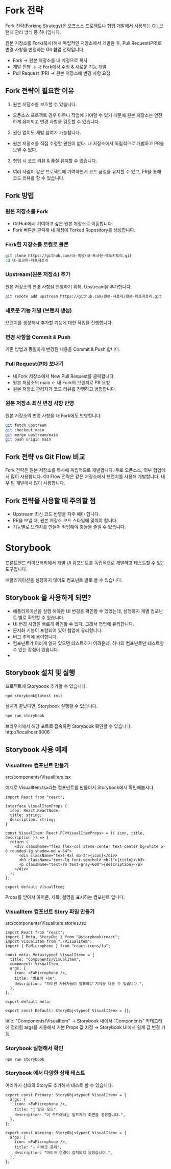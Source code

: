 # Fork 전략
Fork 전략(Forking Strategy)은 오프소스 프로젝트나 협업 개발에서 사용되는 Git 브랜치 관리 방식 중 하나입니다. 

원본 저장소를 Fork(복사)해서 독립적인 저장소에서 개발한 후, Pull Request(PR)로 변경 사항을 반영하는 Git 협업 전략입니다.

- Fork → 원본 저장소를 내 계정으로 복사
- 개발 진행 → 내 Fork에서 수정 & 새로운 기능 개발
- Pull Request (PR) → 원본 저장소에 변경 사항 요청

## Fork 전략이 필요한 이유
1. 원본 저장소를 보호할 수 있습니다.
  - 오픈소스 프로젝트 경우 아무나 작업에 기여할 수 있기 때문에 원본 저장소는 안전하게 유지되고 변경 사항을 검토할 수 있습니다.
2. 권한 없이도 개발 참여가 가능합니다.
  - 원본 저장소를 직접 수정할 권한이 없다. 내 저장소에서 독립적으로 개발하고 PR을 보낼 수 있다.
3. 협업 시 코드 리뷰 & 품질 유지할 수 있습니다.
  - 여러 사람이 같은 프로젝트에 기여하면서 코드 품질을 유지할 수 있고, PR을 통해 코드 리뷰를 할 수 있습니다.

## Fork 방법

### 원본 저장소를 Fork
- GitHub에서 기여하고 싶은 원본 저장소로 이동합니다.
- Fork 버튼을 클릭해 내 계정에 Forked Repository를 생성합니다.

### Fork한 저장소를 로컬로 클론
```bash
git clone https://github.com/내-계정/내-포크한-레포지토리.git
cd 내-포크한-레포지토리
```
### Upstream(원본 저장소) 추가
원본 저장소의 변경 사항을 반영하기 위해, Upstream을 추가합니다.
```bash
git remote add upstream https://github.com/원본-사용자/원본-레포지토리.git
```

### 새로운 기능 개발 (브랜치 생성)
브랜치를 생성해서 추가할 기능에 대한 작업을 진행합니다.

### 변경 사항을 Commit & Push
기존 방법과 동일하게 변경된 내용을 Commit & Push 합니다.

### Pull Request(PR) 보내기
- 내 Fork 저장소에서 New Pull Request를 클릭합니다.
- 원본 저장소의 main <- 내 Fork의 브랜치로 PR 요청
- 원본 저장소 관리자가 코드 리뷰를 진행하고 병합합니다.

### 원본 저장소 최신 변경 사항 반영
원본 저장소의 변경 사항을 내 Fork에도 반영합니다.
```bash
git fetch upstream
git checkout main
git merge upstream/main
git push origin main
```

## Fork 전략 vs Git Flow 비교
Fork 전략은 원본 저장소를 복사해 독립적으로 개발합니다. 주로 오픈소스, 외부 협업에서 많이 사용합니다.
Git Flow 전략은 같은 저장소에서 브랜치를 사용해 개발합니다. 내부 팀 개발에서 많이 사용합니다.

## Fork 전략을 사용할 때 주의할 점
- Upstream 최신 코드 반영을 자주 해야 합니다.
- PR을 보낼 때, 원본 저장소 코드 스타일에 맞춰야 합니다.
- 기능별로 브랜치를 만들어 작업해야 충돌을 줄일 수 있습니다. 

# Storybook

프론트엔드 라이브러리에서 개별 UI 컴포넌트를 독립적으로 개발하고 테스트할 수 있는 도구입니다.

애플리케이션을 실행하지 않아도 컴포넌트 별로 볼 수 있습니다.

## Storybook 을 사용하게 되면?

- 애플리케이션을 실행 해야만 UI 변경을 확인할 수 있었는데, 실행하지 개별 컴포넌트 별로 확인할 수 있습니다.
- UI 변경 사항을 빠르게 확인할 수 있다. 그래서 협업에 유리합니다.
- 문서화 기능이 포함되어 있어 협업에 유리합니다.
- 버그 추적에 용이합니다.
- 컴포넌트가 여러개 얽혀 있으면 테스트하기 어려운데, 하나의 컴포넌트만 테스트할 수 있는 장점이 있습니다.
- 

## Storybook 설치 및 실행
프로젝트에 Storybook 추가할 수 있습니다.

```bash
npx storybook@latest init
```
설치가 끝났다면, Storybook 실행할 수 있습니다.

```bash
npm run storybook
```

브라우저에서 해당 포트로 접속하면 Storybook 확인할 수 있습니다.
http://localhost:6006 

## Storybook 사용 예제

### VisualItem 컴포넌트 만들기
src/components/VisualItem.tsx

예제로 VisualItem.tsx라는 컴포넌트를 만들어서 Storybook에서 확인해봅시다.

``` tsx
import React from "react";

interface VisualItemProps {
  icon: React.ReactNode;
  title: string;
  description: string;
}

const VisualItem: React.FC<VisualItemProps> = ({ icon, title, description }) => {
  return (
    <div className="flex flex-col items-center text-center bg-white p-6 rounded-lg shadow-md w-64">
      <div className="text-4xl mb-3">{icon}</div>
      <h3 className="text-lg font-semibold mb-1">{title}</h3>
      <p className="text-sm text-gray-600">{description}</p>
    </div>
  );
};

export default VisualItem;
```
Props를 받아서 아이콘, 제목, 설명을 표시하는 컴포넌트 입니다.

### VisualItem 컴포넌트 Story 파일 만들기
src/components/VisualItem.stories.tsx

```tsx
import React from "react";
import { Meta, StoryObj } from "@storybook/react";
import VisualItem from "./VisualItem";
import { FaMicrophone } from "react-icons/fa";

const meta: Meta<typeof VisualItem> = {
  title: "Components/VisualItem", 
  component: VisualItem,
  args: {
    icon: <FaMicrophone />,
    title: "발표와 나눔",
    description: "파이썬 사용자들이 발표하고 지식을 나눌 수 있습니다.",
  },
};

export default meta;

export const Default: StoryObj<typeof VisualItem> = {};
```

title: "Components/VisualItem" → Storybook 내에서 “Components” 카테고리에 정리됨
args를 사용해서 기본 Props 값 지정 → Storybook UI에서 쉽게 값 변경 가능

### Storybook 실행해서 확인
```
npm run storybook
```

### Storybook 에서 다양한 상태 테스트
여러가지 상태의 Story도 추가해서 테스트 할 수 있습니다.

```tsx
export const Primary: StoryObj<typeof VisualItem> = {
  args: {
    icon: <FaMicrophone />,
    title: "🎤 발표 모드",
    description: "이 모드에서는 발표자가 화면을 공유합니다.",
  },
};

export const Warning: StoryObj<typeof VisualItem> = {
  args: {
    icon: <FaMicrophone />,
    title: "⚠️ 마이크 문제",
    description: "마이크 연결이 감지되지 않았습니다.",
  },
};
```
